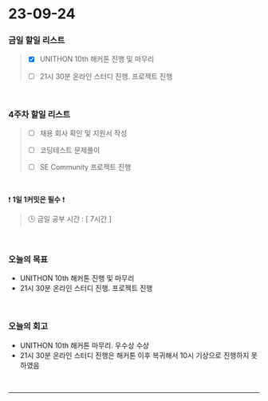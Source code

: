 # 23-09-24
### 금일 할일 리스트
> - [x]  UNITHON 10th 해커톤 진행 및 마무리
>
> - [ ]  21시 30분 온라인 스터디 진행. 프로젝트 진행



<br/>

### 4주차 할일 리스트  
> - [ ]  채용 회사 확인 및 지원서 작성
>
> - [ ]  코딩테스트 문제풀이
>
> - [ ]  SE Community 프로젝트 진행

<br/>

❗ **1일 1커밋은 필수** ❗
> 🕒 금일 공부 시간 : [ 7시간 ]
  
<br/>

### 오늘의 목표
- UNITHON 10th 해커톤 진행 및 마무리
- 21시 30분 온라인 스터디 진행. 프로젝트 진행

<br>

### 오늘의 회고
- UNITHON 10th 해커톤 마무리. 우수상 수상
- 21시 30분 온라인 스터디 진행은 해커톤 이후 복귀해서 10시 기상으로 진행하지 못하였음


<br/>

------------  
